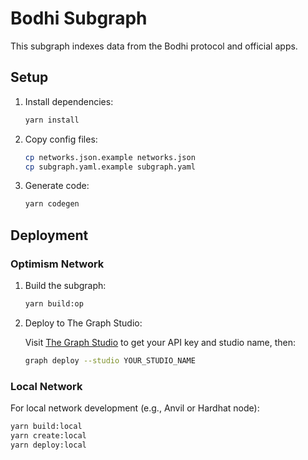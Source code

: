 # Bodhi Subgraph

This subgraph indexes data from the Bodhi protocol and official apps.

## Setup

1. Install dependencies:
   ```bash
   yarn install
   ```

2. Copy config files:
   ```bash
   cp networks.json.example networks.json
   cp subgraph.yaml.example subgraph.yaml
   ```

3. Generate code:
   ```bash
   yarn codegen
   ```

## Deployment

### Optimism Network

1. Build the subgraph:
   ```bash
   yarn build:op
   ```

2. Deploy to The Graph Studio:
   
   Visit [The Graph Studio](https://thegraph.com/studio/) to get your API key and studio name, then:
   ```bash
   graph deploy --studio YOUR_STUDIO_NAME
   ```

### Local Network

For local network development (e.g., Anvil or Hardhat node):

```bash
yarn build:local
yarn create:local
yarn deploy:local
```